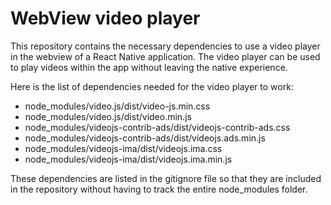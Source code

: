 # WebView video player

This repository contains the necessary dependencies to use a video player in the webview of a React Native application. The video player can be used to play videos within the app without leaving the native experience.

Here is the list of dependencies needed for the video player to work:
- node_modules/video.js/dist/video-js.min.css
- node_modules/video.js/dist/video.min.js
- node_modules/videojs-contrib-ads/dist/videojs-contrib-ads.css
- node_modules/videojs-contrib-ads/dist/videojs.ads.min.js
- node_modules/videojs-ima/dist/videojs.ima.css
- node_modules/videojs-ima/dist/videojs.ima.min.js

These dependencies are listed in the gitignore file so that they are included in the repository without having to track the entire node_modules folder.
